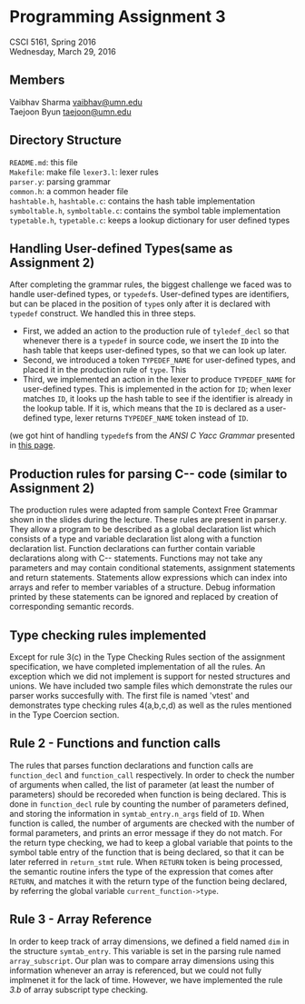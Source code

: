 Programming Assignment 3
========================

CSCI 5161, Spring 2016  
Wednesday, March 29, 2016  

Members
-------

Vaibhav Sharma <vaibhav@umn.edu>  
Taejoon Byun <taejoon@umn.edu>  

Directory Structure
-------------------

`README.md`: this file  
`Makefile`: make file
`lexer3.l`: lexer rules  
`parser.y`: parsing grammar  
`common.h`: a common header file  
`hashtable.h`, `hashtable.c`: contains the hash table implementation  
`symboltable.h`, `symboltable.c`: contains the symbol table implementation  
`typetable.h`, `typetable.c`: keeps a lookup dictionary for user defined types   

Handling User-defined Types(same as Assignment 2)
-------------------------------------------------

After completing the grammar rules, the biggest challenge we faced was to 
handle user-defined types, or `typedef`s. User-defined types are identifiers, 
but can be placed in the position of `type`s only after it is declared with 
`typedef` construct. We handled this in three steps. 

-   First, we added an action to the production rule of `tyledef_decl` so that 
    whenever there is a `typedef` in source code, we insert the `ID` into the 
    hash table that keeps user-defined types, so that we can look up later. 
-   Second, we introduced a token `TYPEDEF_NAME` for user-defined types, and 
    placed it in the production rule of `type`. This
-   Third, we implemented an action in the lexer to produce `TYPEDEF_NAME` for 
    user-defined types. This is implemented in the action for `ID`; when lexer
    matches `ID`, it looks up the hash table to see if the identifier is 
    already in the lookup table. If it is, which means that the `ID` is 
    declared as a user-defined type, lexer returns `TYPEDEF_NAME` token 
    instead of `ID`.

(we got hint of handling `typedef`s from the *ANSI C Yacc Grammar* presented in
[this page](http://www.quut.com/c/ANSI-C-grammar-y.html#constant_expression).

Production rules for parsing C-- code (similar to Assignment 2)
--------------------------------------------------------------

The production rules were adapted from sample Context Free Grammar shown in the slides during the lecture. These rules are present in parser.y. They allow a program to be described as a global declaration list which consists of a type and variable declaration list along with a function declaration list. Function declarations can further contain variable declarations along with C-- statements. Functions may not take any parameters and may contain conditional statements, assignment statements and return statements. Statements allow expressions which can index into arrays and refer to member variables of a structure.
Debug information printed by these statements can be ignored and replaced by creation of corresponding semantic records.

Type checking rules implemented
-------------------------------

Except for rule 3(c) in the Type Checking Rules section of the assignment specification, we have completed implementation of all the rules. 
An exception which we did not implement is support for nested structures and unions.
We have included two sample files which demonstrate the rules our parser works succesfully with.
The first file is named 'vtest' and demonstrates type checking rules 4(a,b,c,d) as well as the rules mentioned in the Type Coercion section.

Rule 2 - Functions and function calls
-------------------------------------

The rules that parses function declarations and function calls are
`function_decl` and `function_call` respectively. In order to check the number
of arguments when called, the list of parameter (at least the number of
parameters) should be recoreded when function is being declared. This is done
in `function_decl` rule by counting the number of parameters defined, and
storing the information in `symtab_entry.n_args` field of `ID`. When function
is called, the number of arguments are checked with the number of formal
parameters, and prints an error message if they do not match. For the return
type checking, we had to keep a global variable that points to the symbol table
entry of the function that is being declared, so that it can be later referred
in `return_stmt` rule. When `RETURN` token is being processed, the semantic
routine infers the type of the expression that comes after `RETURN`, and
matches it with the return type of the function being declared, by referring
the global variable `current_function->type`.

Rule 3 - Array Reference
------------------------

In order to keep track of array dimensions, we defined a field named `dim` in
the structure `symtab_entry`. This variable is set in the parsing rule named
`array_subscript`. Our plan was to compare array dimensions using this
information whenever an array is referenced, but we could not fully implmenet
it for the lack of time. However, we have implemented the rule *3.b* of array
subscript type checking.

